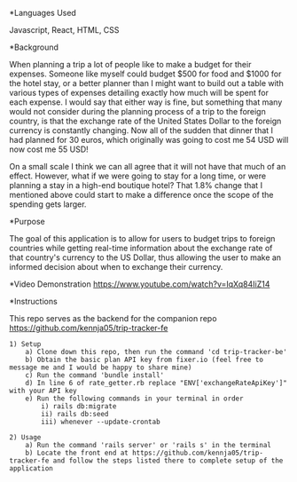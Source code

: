 *Languages Used

Javascript, React, HTML, CSS

*Background

When planning a trip a lot of people like to make a budget for their expenses. Someone like myself could budget $500 for food and $1000 for the hotel stay, or a better planner than I might want to build out a table with various types of expenses detailing exactly how much will be spent for each expense. I would say that either way is fine, but something that many would not consider during the planning process of a trip to the foreign country, is that the exchange rate of the United States Dollar to the foreign currency is constantly changing. Now all of the sudden that dinner that I had planned for 30 euros, which originally was going to cost me 54 USD will now cost me 55 USD! 

On a small scale I think we can all agree that it will not have that much of an effect. However, what if we were going to stay for a long time, or were planning a stay in a high-end boutique hotel? That 1.8% change that I mentioned above could start to make a difference once the scope of the spending gets larger. 

*Purpose

The goal of this application is to allow for users to budget trips to foreign countries while getting real-time information about the exchange rate of that country's currency to the US Dollar, thus allowing the user to make an informed decision about when to exchange their currency.

*Video Demonstration
https://www.youtube.com/watch?v=IqXq84IiZ14

*Instructions

This repo serves as the backend for the companion repo https://github.com/kennja05/trip-tracker-fe

    1) Setup
        a) Clone down this repo, then run the command 'cd trip-tracker-be'
        b) Obtain the basic plan API key from fixer.io (feel free to message me and I would be happy to share mine)
        c) Run the command 'bundle install'
        d) In line 6 of rate_getter.rb replace "ENV['exchangeRateApiKey']" with your API key
        e) Run the following commands in your terminal in order
            i) rails db:migrate
            ii) rails db:seed
            iii) whenever --update-crontab

    2) Usage
        a) Run the command 'rails server' or 'rails s' in the terminal
        b) Locate the front end at https://github.com/kennja05/trip-tracker-fe and follow the steps listed there to complete setup of the application
